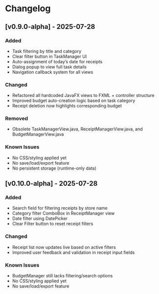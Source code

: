 # Changelog

## [v0.9.0-alpha] - 2025-07-28

### Added
- Task filtering by title and category
- Clear filter button in TaskManager UI
- Auto-assignment of today’s date for receipts
- Dialog popup to view full task details
- Navigation callback system for all views

### Changed
- Refactored all hardcoded JavaFX views to FXML + controller structure
- Improved budget auto-creation logic based on task category
- Receipt deletion now highlights corresponding budget

### Removed
- Obsolete TaskManagerView.java, ReceiptManagerView.java, and BudgetManagerView.java

### Known Issues
- No CSS/styling applied yet
- No save/load/export feature
- No persistent storage (runtime-only data)

## [v0.10.0-alpha] - 2025-07-28

### Added
- Search field for filtering receipts by store name
- Category filter ComboBox in ReceiptManager view
- Date filter using DatePicker
- Clear Filter button to reset receipt filters

### Changed
- Receipt list now updates live based on active filters
- Improved user feedback and validation in receipt input fields

### Known Issues
- BudgetManager still lacks filtering/search options
- No CSS/styling applied yet
- No save/load/export feature


